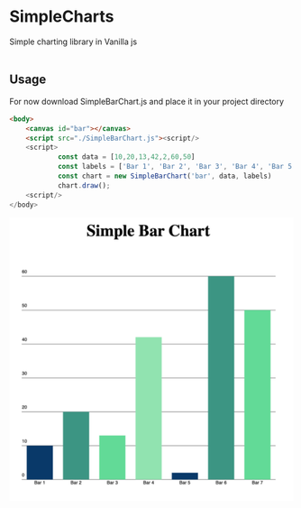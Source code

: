 # SimpleCharts
Simple charting library in Vanilla js <br><br>

## Usage
For now download SimpleBarChart.js and place it in your project directory
```html
<body>
    <canvas id="bar"></canvas>
    <script src="./SimpleBarChart.js"><script/>
    <script>
            const data = [10,20,13,42,2,60,50]
            const labels = ['Bar 1', 'Bar 2', 'Bar 3', 'Bar 4', 'Bar 5', 'Bar 6', 'Bar 7']
            const chart = new SimpleBarChart('bar', data, labels)
            chart.draw();
    <script/>
</body>
```

![blankBar](./img/simpleBar.png)